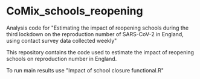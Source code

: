 # CoMix_schools_reopening
Analysis code for "Estimating the impact of reopening schools during the third lockdown on the reproduction number of SARS-CoV-2 in England, using contact survey data collected weekly"


This repository contains the code used to estimate the impact of reopening schools on reproduction number in England.

To run main results use "Impact of school closure functional.R"

